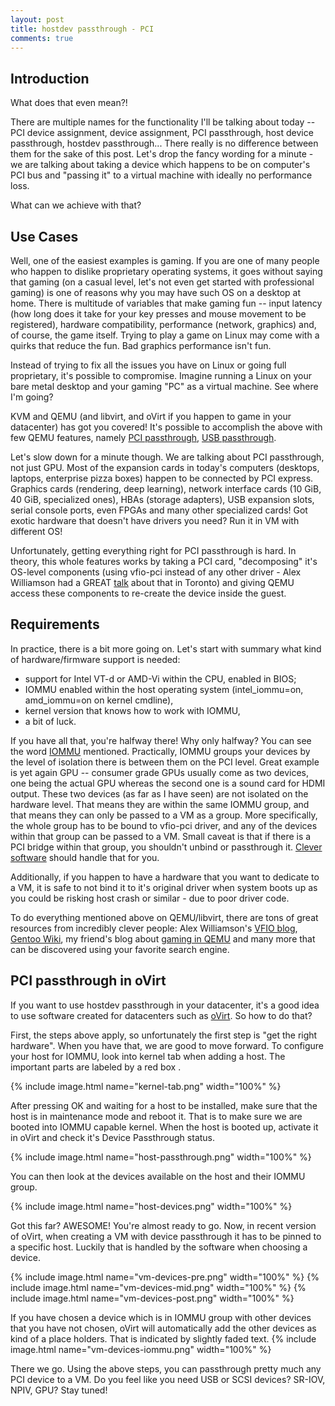 ```yaml
---
layout: post
title: hostdev passthrough - PCI
comments: true
---
```


## Introduction
What does that even mean?!

There are multiple names for the functionality I'll be talking about today -- PCI device assignment, device assignment, PCI passthrough, host device passthrough, hostdev passthrough... There really is no difference between them for the sake of this post. Let's drop the fancy wording for a minute - we are talking about taking a device which happens to be on computer's PCI bus and "passing it" to a virtual machine with ideally no performance loss.

What can we achieve with that?

## Use Cases

Well, one of the easiest examples is gaming. If you are one of many people who happen to dislike proprietary operating systems, it goes without saying that gaming (on a casual level, let's not even get started with professional gaming) is one of reasons why you may have such OS on a desktop at home. There is multitude of variables that make gaming fun -- input latency (how long does it take for your key presses and mouse movement to be registered), hardware compatibility, performance (network, graphics) and, of course, the game itself. Trying to play a game on Linux may come with a quirks that reduce the fun. Bad graphics performance isn't fun.

Instead of trying to fix all the issues you have on Linux or going full proprietary, it's possible to compromise. Imagine running a Linux on your bare metal desktop and your gaming "PC" as a virtual machine. See where I'm going?

KVM and QEMU (and libvirt, and oVirt if you happen to game in your datacenter) has got you covered! It's possible to accomplish the above with few QEMU features, namely [PCI passthrough](https://docs.fedoraproject.org/en-US/Fedora/13/html/Virtualization_Guide/chap-Virtualization-PCI_passthrough.html), [USB passthrough](http://www.linux-kvm.org/page/USB_Host_Device_Assigned_to_Guest).

Let's slow down for a minute though. We are talking about PCI passthrough, not just GPU. Most of the expansion cards in today's computers (desktops, laptops, enterprise pizza boxes) happen to be connected by PCI express. Graphics cards (rendering, deep learning), network interface cards (10 GiB, 40 GiB, specialized ones), HBAs (storage adapters), USB expansion slots, serial console ports, even FPGAs and many other specialized cards! Got exotic hardware that doesn't have drivers you need? Run it in VM with different OS!

Unfortunately, getting everything right for PCI passthrough is hard. In theory, this whole features works by taking a PCI card, "decomposing" it's OS-level components (using vfio-pci instead of any other driver - Alex Williamson had a GREAT [talk](http://events.linuxfoundation.org/sites/events/files/slides/An%20Introduction%20to%20PCI%20Device%20Assignment%20with%20VFIO%20-%20Williamson%20-%202016-08-30_0.pdf) about that in Toronto) and giving QEMU access these components to re-create the device inside the guest.

## Requirements

In practice, there is a bit more going on. Let's start with summary what kind of hardware/firmware support is needed:

- support for Intel VT-d or AMD-Vi within the CPU, enabled in BIOS;
- IOMMU enabled within the host operating system (intel_iommu=on, amd_iommu=on on kernel cmdline),
- kernel version that knows how to work with IOMMU,
- a bit of luck.

If you have all that, you're halfway there! Why only halfway? You can see the word [IOMMU](https://en.wikipedia.org/wiki/Input%E2%80%93output_memory_management_unit) mentioned. Practically, IOMMU groups your devices by the level of isolation there is between them on the PCI level. Great example is yet again GPU -- consumer grade GPUs usually come as two devices, one being the actual GPU whereas the second one is a sound card for HDMI output. These two devices (as far as I have seen) are not isolated on the hardware level. That means they are within the same IOMMU group, and that means they can only be passed to a VM as a group. More specifically, the whole group has to be bound to vfio-pci driver, and any of the devices within that group can be passed to a VM. Small caveat is that if there is a PCI bridge within that group, you shouldn't unbind or passthrough it. [Clever software](https://www.ovirt.org/) should handle that for you.

Additionally, if you happen to have a hardware that you want to dedicate to a VM, it is safe to not bind it to it's original driver when system boots up as you could be risking host crash or similar - due to poor driver code.

To do everything mentioned above on QEMU/libvirt, there are tons of great resources from incredibly clever people: Alex Williamson's [VFIO blog](vfio.blogspot.com), [Gentoo Wiki](https://wiki.installgentoo.com/index.php/PCI_passthrough), my friend's blog about [gaming in QEMU](http://www.zveleba.cz/?p=52) and many more that can be discovered using your favorite search engine.

## PCI passthrough in oVirt

If you want to use hostdev passthrough in your datacenter, it's a good idea to use software created for datacenters such as [oVirt](http://ovirt.org/). So how to do that?

First, the steps above apply, so unfortunately the first step is "get the right hardware". When you have that, we are good to move forward. To configure your host for IOMMU, look into kernel tab when adding a host. The important parts are labeled by a red box .

{% include image.html name="kernel-tab.png" width="100%" %}

After pressing OK and waiting for a host to be installed, make sure that the host is in maintenance mode and reboot it. That is to make sure we are booted into IOMMU capable kernel. When the host is booted up, activate it in oVirt and check it's Device Passthrough status.

{% include image.html name="host-passthrough.png" width="100%" %}

You can then look at the devices available on the host and their IOMMU group.

{% include image.html name="host-devices.png" width="100%" %}

Got this far? AWESOME! You're almost ready to go. Now, in recent version of oVirt, when creating a VM with device passthrough it has to be pinned to a specific host. Luckily that is handled by the software when choosing a device.

{% include image.html name="vm-devices-pre.png" width="100%" %}
{% include image.html name="vm-devices-mid.png" width="100%" %}
{% include image.html name="vm-devices-post.png" width="100%" %}

If you have chosen a device which is in IOMMU group with other devices that you have not chosen, oVirt will automatically add the other devices as kind of a place holders. That is indicated by slightly faded text.
{% include image.html name="vm-devices-iommu.png" width="100%" %}

There we go. Using the above steps, you can passthrough pretty much any PCI device to a VM. Do you feel like you need USB or SCSI devices? SR-IOV, NPIV, GPU? Stay tuned!
